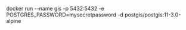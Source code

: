 
docker run --name gis -p 5432:5432 -e POSTGRES_PASSWORD=mysecretpassword -d postgis/postgis:11-3.0-alpine
